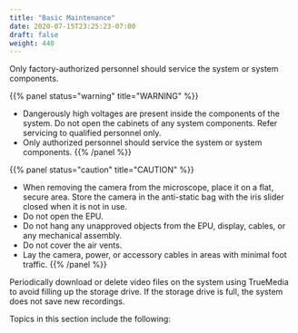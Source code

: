 ```yaml
---
title: "Basic Maintenance"
date: 2020-07-15T23:25:23-07:00
draft: false
weight: 440
---
```


Only factory-authorized personnel should service the system or system components.

{{% panel status="warning" title="WARNING" %}}
* Dangerously high voltages are present inside the components of the system. Do not open the cabinets of any system components. Refer servicing to qualified personnel only.
* Only authorized personnel should service the system or system components.
{{% /panel %}}

{{% panel status="caution" title="CAUTION" %}}
* When removing the camera from the microscope, place it on a flat, secure area. Store the camera in the anti-static bag with the iris slider closed when it is not in use.
* Do not open the EPU.
* Do not hang any unapproved objects from the EPU, display, cables, or any mechanical assembly.
* Do not cover the air vents.
* Lay the camera, power, or accessory cables in areas with minimal foot traffic.
{{% /panel %}}

Periodically download or delete video files on the system using TrueMedia to avoid filling up the storage drive. If the storage drive is full, the system does not save new recordings.

Topics in this section include the following:
